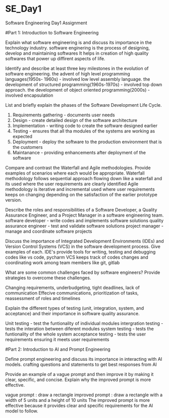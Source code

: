 # SE_Day1
Software Engineering Day1 Assignment

#Part 1: Introduction to Software Engineering

Explain what software engineering is and discuss its importance in the technology industry.
software enginering is the process of designing, develop and maintaining softwares
It helps in creation of high quality softwares that power up diffirent aspects of life.

Identify and describe at least three key milestones in the evolution of software engineering.
the advent of high level programming languages(1950s- 1960s) - involved low level assembly language.
the development of structured programming(1960s-1970s) - involved top down approach.
the development of object oriented programming(2000s) - involved encapsulation

List and briefly explain the phases of the Software Development Life Cycle.

1. Requirements gathering - documents user needs
2. Design - create detailed design of the software architecture
3. Implementation - writing code to create the software designed earlier
4. Testing - ensures that all tha modules of the systems are working as expected
5. Deployment - deploy the software to the production environment that is the customers
6. Maintanance - providing enhancements after deployment of the software 


Compare and contrast the Waterfall and Agile methodologies. Provide examples of scenarios where each would be appropriate.
Waterfall methodology follows sequential approach flowing down like a waterfall and its used where the user requirements are clearly identified
Agile methodology is iterative and incremental  used where user requirements keeps on changing depending on the satisfaction of the earlier prototype version.

Describe the roles and responsibilities of a Software Developer, a Quality Assurance Engineer, and a Project Manager in a software engineering team.
software developer - write codes and implements software solutions
quality assurance engineer - test and validate software solutions
project manager - manage and coordinate software projects


Discuss the importance of Integrated Development Environments (IDEs) and Version Control Systems (VCS) in the software development process. Give examples of each.
IDE's provide tools for writing, testing and debugging codes like vs code, pycharm
VCS keeps track of codes changes and coordinating work among team members like git, gitlab


What are some common challenges faced by software engineers? Provide strategies to overcome these challenges.

Changing requirements, underbudgeting, tight deadlines, lack of communication
Effecive communications, prioritization of tasks, reassessment of roles and timelines

Explain the different types of testing (unit, integration, system, and acceptance) and their importance in software quality assurance.

Unit testing - test the funtionality of individual modules
intergration testing - tests the interation between diferent modules
system testing - tests the funtionality of the whole system
acceptance testing - tests the user requirements ensuring it meets user requirements


#Part 2: Introduction to AI and Prompt Engineering


Define prompt engineering and discuss its importance in interacting with AI models.
crafting questions and statements to get best responses from AI


Provide an example of a vague prompt and then improve it by making it clear, specific, and concise. Explain why the improved prompt is more effective.

vague prompt : draw a rectangle
improved prompt : draw a rectangle with a width of 5 units and a height of 10 units
The improved prompt is more effective because it provides clear and specific requirements for the AI model to follow.


